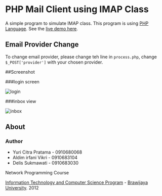 # PHP Mail Client using IMAP Class

A simple program to simulate IMAP class. This program is using [PHP Language](http://php.net). See the [live demo here](http://ptiikmail-inbox.herokuapp.com).

## Email Provider Change

To change email provider, please change teh line in `process.php`, change `$_POST['provider']` with your chosen provider.

##Screenshot

###login screen

![login](http://f.cl.ly/items/093R3N0V1a1P3o0c1y0g/ptiikmail3.png)

###inbox view

![inbox](http://f.cl.ly/items/3j2f1U1M162u080H2T2b/imap1.png)

## About

### Author

* Yuri Citra Pratama - 0910680068
* Aldim irfani Vikri - 0910683104
* Delis Sukmawati - 0910683030

Network Programming Course

[Information Technology and Computer Science Program](http://ptiik.ub.ac.id) - [Brawijaya University](http://ub.ac.id). 2012